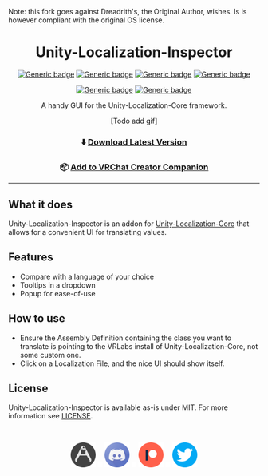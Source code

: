 Note: this fork goes against Dreadrith's, the Original Author, wishes. Is is however compliant with the original OS license.

<div align="center">

# Unity-Localization-Inspector

[![Generic badge](https://img.shields.io/github/downloads/VRLabs/Unity-Localiation-Inspector/total?label=Downloads)](https://github.com/VRLabs/Unity-Localiation-Inspector/releases/latest)
[![Generic badge](https://img.shields.io/badge/License-MIT-informational.svg)](https://github.com/VRLabs/Unity-Localization-Inspector/blob/main/LICENSE)
[![Generic badge](https://img.shields.io/badge/Unity-2019.4.31f1-lightblue.svg)](https://unity3d.com/unity/whats-new/2019.4.31)
[![Generic badge](https://img.shields.io/badge/SDK-AvatarSDK3-lightblue.svg)](https://vrchat.com/home/download)

[![Generic badge](https://img.shields.io/discord/706913824607043605?color=%237289da&label=DISCORD&logo=Discord&style=for-the-badge)](https://discord.vrlabs.dev/)
[![Generic badge](https://img.shields.io/endpoint.svg?url=https%3A%2F%2Fshieldsio-patreon.vercel.app%2Fapi%3Fusername%3Dvrlabs%26type%3Dpatrons&style=for-the-badge)](https://patreon.vrlabs.dev/)

A handy GUI for the Unity-Localization-Core framework.

[Todo add gif]

### ⬇️ [Download Latest Version](https://github.com/VRLabs/Unity-Localiation-Inspector/releases/latest)


### 📦 [Add to VRChat Creator Companion](https://vrlabs.dev/packages?package=dev.vrlabs.unity-localiation-inspector)

</div>

---
## What it does

Unity-Localization-Inspector is an addon for [Unity-Localization-Core](https://www.github.com/VRLabs/Unity-Localization-Core) that allows for a convenient UI for translating values.

## Features

- Compare with a language of your choice
- Tooltips in a dropdown
- Popup for ease-of-use

## How to use

- Ensure the Assembly Definition containing the class you want to translate is pointing to the VRLabs install of Unity-Localization-Core, not some custom one.
- Click on a Localization File, and the nice UI should show itself.

## License

Unity-Localization-Inspector is available as-is under MIT. For more information see [LICENSE](https://github.com/VRLabs/Unity-Localization-Inspector/blob/main/LICENSE).

​

<div align="center">

[<img src="https://github.com/VRLabs/Resources/raw/main/Icons/VRLabs.png" width="50" height="50">](https://vrlabs.dev "VRLabs")
<img src="https://github.com/VRLabs/Resources/raw/main/Icons/Empty.png" width="10">
[<img src="https://github.com/VRLabs/Resources/raw/main/Icons/Discord.png" width="50" height="50">](https://discord.vrlabs.dev/ "VRLabs")
<img src="https://github.com/VRLabs/Resources/raw/main/Icons/Empty.png" width="10">
[<img src="https://github.com/VRLabs/Resources/raw/main/Icons/Patreon.png" width="50" height="50">](https://patreon.vrlabs.dev/ "VRLabs")
<img src="https://github.com/VRLabs/Resources/raw/main/Icons/Empty.png" width="10">
[<img src="https://github.com/VRLabs/Resources/raw/main/Icons/Twitter.png" width="50" height="50">](https://twitter.com/vrlabsdev "VRLabs")

</div>
